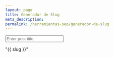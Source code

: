 ```yaml
---
layout: page
title: Generador de Slug
meta_description: 
permalink: /herramientas-seo/generador-de-slug
---
```


<script src="https://cdnjs.cloudflare.com/ajax/libs/vue/1.0.22/vue.min.js"></script>

<div id="post">
  <input v-model="title" type="text" id="title" name="title" placeholder="Enter post title"/>
  <p id="slug"><span>"{{ slug }}"</span></p>
</div>



<script>
 new Vue({
  el: '#post',
  data: {
    title: "Slug",
  },
  computed: {
    slug: function() {
      var slug = this.sanitizeTitle(this.title);
      return slug;
    }
  },
  methods: {
    sanitizeTitle: function(title) {
      var slug = "";
      // Change to lower case
      var titleLower = title.toLowerCase();
      // Letter "e"
      slug = titleLower.replace(/e|é|è|ẽ|ẻ|ẹ|ê|ế|ề|ễ|ể|ệ/gi, 'e');
      // Letter "a"
      slug = slug.replace(/a|á|à|ã|ả|ạ|ă|ắ|ằ|ẵ|ẳ|ặ|â|ấ|ầ|ẫ|ẩ|ậ/gi, 'a');
      // Letter "o"
      slug = slug.replace(/o|ó|ò|õ|ỏ|ọ|ô|ố|ồ|ỗ|ổ|ộ|ơ|ớ|ờ|ỡ|ở|ợ/gi, 'o');
      // Letter "u"
      slug = slug.replace(/u|ú|ù|ũ|ủ|ụ|ư|ứ|ừ|ữ|ử|ự/gi, 'u');
      // Letter "d"
      slug = slug.replace(/đ/gi, 'd');
      // Trim the last whitespace
      slug = slug.replace(/\s*$/g, '');
      // Change whitespace to "-"
      slug = slug.replace(/\s+/g, '-');
      
      return slug;
    }
  }
});
</script>



